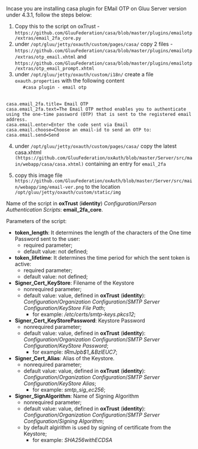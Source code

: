 Incase you are installing casa plugin for EMail OTP on Gluu Server version under 4.3.1, follow the steps below:

1. Copy this to the script on oxTrust - `https://github.com/GluuFederation/casa/blob/master/plugins/emailotp/extras/email_2fa_core.py`
2. under `/opt/gluu/jetty/oxauth/custom/pages/casa/` copy 2 files - `https://github.com/GluuFederation/casa/blob/master/plugins/emailotp/extras/otp_email.xhtml` and `https://github.com/GluuFederation/casa/blob/master/plugins/emailotp/extras/otp_email_prompt.xhtml`
3. under `/opt/gluu/jetty/oxauth/custom/i18n/` create a file `oxauth.properties` with the following content
<br />`   #casa plugin - email otp`

<br /> `casa.email_2fa.title= Email OTP`
<br /> `casa.email_2fa.text=The Email OTP method enables you to authenticate using the one-time password (OTP) that is sent to the registered email address.`
<br /> `casa.email.enter=Enter the code sent via Email`
<br /> `casa.email.choose=Choose an email-id to send an OTP to:`
<br />`casa.email.send=Send `

4. under  `/opt/gluu/jetty/oxauth/custom/pages/casa/` copy the latest casa.xhtml `(https://github.com/GluuFederation/oxAuth/blob/master/Server/src/main/webapp/casa/casa.xhtml)` containing an entry for  `email_2fa `

5. copy this image file `https://github.com/GluuFederation/oxAuth/blob/master/Server/src/main/webapp/img/email-ver.png` to the location  `/opt/gluu/jetty/oxauth/custom/static/img`

Name of the script in **oxTrust** (**identity**) *Configuration*/*Person Authentication Scripts*: **email_2fa_core**.

Parameters of the script:

- **token_length**:     It determines the length of the characters of the One time Password sent to the user:
    + required parameter;
    + default value: not defined;
- **token_lifetime**:   It determines the time period for which the sent token is active:
    + required parameter;
    + default value: not defined;
- **Signer_Cert_KeyStore**: Filename of the Keystore
    + nonrequired parameter;
    + default value: value, defined in **oxTrust** (**identity**): *Configuration*/*Organization Configuration*/*SMTP Server Configuration*/*KeyStore File Path*;
        * for example: */etc/certs/smtp-keys.pkcs12*;
- **Signer_Cert_KeyStorePassword**: Keystore Password
    + nonrequired parameter;
    + default value: value, defined in **oxTrust** (**identity**): *Configuration*/*Organization Configuration*/*SMTP Server Configuration*/*KeyStore Password*;
        * for example: *tRmJpb$1_&BzlEUC7*;
- **Signer_Cert_Alias**: Alias of the Keystore.
    + nonrequired parameter;
    + default value: value, defined in **oxTrust** (**identity**): *Configuration*/*Organization Configuration*/*SMTP Server Configuration*/*KeyStore Alias*;
        * for example: *smtp_sig_ec256*;
- **Signer_SignAlgorithm**: Name of Signing Algorithm
    + nonrequired parameter;
    + default value: value, defined in **oxTrust** (**identity**): *Configuration*/*Organization Configuration*/*SMTP Server Configuration*/*Signing Algorithm*;
    + by default algirithm is used by signing of certificate from the Keystore;
        * for example: *SHA256withECDSA*
